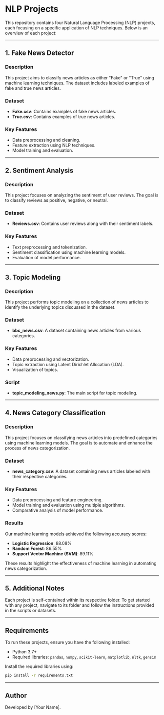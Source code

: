 # NLP Projects

This repository contains four Natural Language Processing (NLP) projects, each focusing on a specific application of NLP techniques. Below is an overview of each project:

---

## 1. Fake News Detector

### Description
This project aims to classify news articles as either "Fake" or "True" using machine learning techniques. The dataset includes labeled examples of fake and true news articles.

### Dataset
- **Fake.csv**: Contains examples of fake news articles.
- **True.csv**: Contains examples of true news articles.

### Key Features
- Data preprocessing and cleaning.
- Feature extraction using NLP techniques.
- Model training and evaluation.

---

## 2. Sentiment Analysis

### Description
This project focuses on analyzing the sentiment of user reviews. The goal is to classify reviews as positive, negative, or neutral.

### Dataset
- **Reviews.csv**: Contains user reviews along with their sentiment labels.

### Key Features
- Text preprocessing and tokenization.
- Sentiment classification using machine learning models.
- Evaluation of model performance.

---

## 3. Topic Modeling

### Description
This project performs topic modeling on a collection of news articles to identify the underlying topics discussed in the dataset.

### Dataset
- **bbc_news.csv**: A dataset containing news articles from various categories.

### Key Features
- Data preprocessing and vectorization.
- Topic extraction using Latent Dirichlet Allocation (LDA).
- Visualization of topics.

### Script
- **topic_modeling_news.py**: The main script for topic modeling.

---

## 4. News Category Classification

### Description
This project focuses on classifying news articles into predefined categories using machine learning models. The goal is to automate and enhance the process of news categorization.

### Dataset
- **news_category.csv**: A dataset containing news articles labeled with their respective categories.

### Key Features
- Data preprocessing and feature engineering.
- Model training and evaluation using multiple algorithms.
- Comparative analysis of model performance.

### Results
Our machine learning models achieved the following accuracy scores:
- **Logistic Regression**: 88.08%
- **Random Forest**: 86.55%
- **Support Vector Machine (SVM)**: 89.11%

These results highlight the effectiveness of machine learning in automating news categorization.

---

## 5. Additional Notes

Each project is self-contained within its respective folder. To get started with any project, navigate to its folder and follow the instructions provided in the scripts or datasets.

---

## Requirements

To run these projects, ensure you have the following installed:
- Python 3.7+
- Required libraries: `pandas`, `numpy`, `scikit-learn`, `matplotlib`, `nltk`, `gensim`

Install the required libraries using:
```bash
pip install -r requirements.txt

```

---

## Author

Developed by [Your Name].
